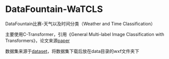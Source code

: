 # DataFountain-WaTCLS

DataFountain比赛-天气以及时间分类（Weather and Time Classification）

主要使用C-Transformer，引用《General Multi-label Image Classification with Transformers》，论文来源[paper](https://arxiv.org/abs/2011.14027)

数据集来源于[dataset](https://www.datafountain.cn/competitions/555)，将数据集下载后放在data目录的wxf文件夹下
